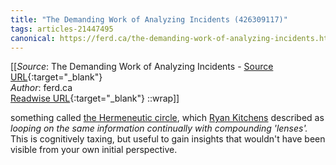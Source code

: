 ```yaml
---
title: "The Demanding Work of Analyzing Incidents (426309117)"
tags: articles-21447495
canonical: https://ferd.ca/the-demanding-work-of-analyzing-incidents.html
---
```


[[_Source_: The Demanding Work of Analyzing Incidents - [Source URL](https://ferd.ca/the-demanding-work-of-analyzing-incidents.html){:target="_blank"}<br>
_Author_: ferd.ca<br>
[Readwise URL](https://readwise.io/open/426309117){:target="_blank"}
::wrap]]

something called [the Hermeneutic circle](https://en.wikipedia.org/wiki/Hermeneutic_circle), which [Ryan Kitchens](https://twitter.com/this_hits_home) described as *looping on the same information continually with compounding 'lenses'.* This is cognitively taxing, but useful to gain insights that wouldn't have been visible from your own initial perspective.

